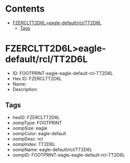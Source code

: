 



Contents
========

* [FZERCLTT2D6L>eagle-default/rcl/TT2D6L](#fzercltt2d6leagle-defaultrcltt2d6l)
	* [Tags](#tags)

# FZERCLTT2D6L>eagle-default/rcl/TT2D6L

- ID: FOOTPRINT-eagle-eagle-default-rcl-TT2D6L
- Hex ID: FZERCLTT2D6L
- Name: 
- Description: 

## Tags

- hexID: FZERCLTT2D6L
- oompType: FOOTPRINT
- oompSize: eagle
- oompColor: eagle-default
- oompDesc: rcl
- oompIndex: TT2D6L
- oompName: eagle-default/rcl/TT2D6L
- oompID: FOOTPRINT-eagle-eagle-default-rcl-TT2D6L

